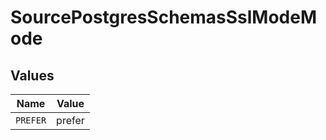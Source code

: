 # SourcePostgresSchemasSslModeMode


## Values

| Name     | Value    |
| -------- | -------- |
| `PREFER` | prefer   |